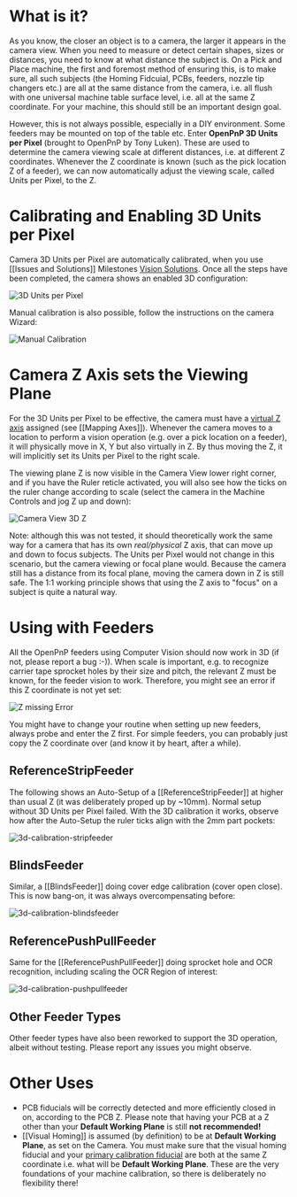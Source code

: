 # What is it?
As you know, the closer an object is to a camera, the larger it appears in the camera view. When you need to measure or detect certain shapes, sizes or distances, you need to know at what distance the subject is. On a Pick and Place machine, the first and foremost method of ensuring this, is to make sure, all such subjects (the Homing Fidcuial, PCBs, feeders, nozzle tip changers etc.) are all at the same distance from the camera, i.e. all flush with one universal machine table surface level, i.e. all at the same Z coordinate. For your machine, this should still be an important design goal. 

However, this is not always possible, especially in a DIY environment. Some feeders may be mounted on top of the table etc. Enter **OpenPnP 3D Units per Pixel** (brought to OpenPnP by Tony Luken). These are used to determine the camera viewing scale at different distances, i.e. at different Z coordinates. Whenever the Z coordinate is known (such as the pick location Z of a feeder), we can now automatically adjust the viewing scale, called Units per Pixel, to the Z.

# Calibrating and Enabling 3D Units per Pixel

Camera 3D Units per Pixel are automatically calibrated, when you use [[Issues and Solutions]] Milestones [Vision Solutions](https://github.com/openpnp/openpnp/wiki/Vision-Solutions). Once all the steps have been completed, the camera shows an enabled 3D configuration:

![3D Units per Pixel](https://user-images.githubusercontent.com/9963310/131219497-938464d2-697e-4ec2-90c0-dc706fbca421.png)

Manual calibration is also possible, follow the instructions on the camera Wizard:

![Manual Calibration](https://user-images.githubusercontent.com/9963310/131219525-911702a1-7275-432f-86c2-f5468a69bc1a.png)

# Camera Z Axis sets the Viewing Plane

For the 3D Units per Pixel to be effective, the camera must have a [virtual Z axis](https://github.com/openpnp/openpnp/wiki/Machine-Axes#referencevirtualaxis) assigned (see [[Mapping Axes]]). Whenever the camera moves to a location to perform a vision operation (e.g. over a pick location on a feeder), it will physically move in X, Y but also virtually in Z. By thus moving the Z, it will implicitly set its Units per Pixel to the right scale. 

The viewing plane Z is now visible in the Camera View lower right corner, and if you have the Ruler reticle activated, you will also see how the ticks on the ruler change according to scale (select the camera in the Machine Controls and jog Z up and down): 

![Camera View 3D Z](https://user-images.githubusercontent.com/9963310/131219680-fa0a4dc5-9800-49a8-ac0d-119e098e6c5c.png)

Note: although this was not tested, it should theoretically work the same way for a camera that has its own _real/physical_ Z axis, that can move up and down to focus subjects. The Units per Pixel would not change in this scenario, but the camera viewing or focal plane would. Because the camera still has a distance from its focal plane, moving the camera down in Z is still safe. The 1:1 working principle shows that using the Z axis to "focus" on a subject is quite a natural way.

# Using with Feeders

All the OpenPnP feeders using Computer Vision should now work in 3D (if not, please report a bug :-)). When scale is important, e.g. to recognize carrier tape sprocket holes by their size and pitch, the relevant Z must be known, for the feeder vision to work. Therefore, you might see an error if this Z coordinate is not yet set:

![Z missing Error](https://user-images.githubusercontent.com/9963310/131219923-afa8f871-2773-4f16-9532-67028acb96b4.png)

You might have to change your routine when setting up new feeders, always probe and enter the Z first. For simple feeders, you can probably just copy the Z coordinate over (and know it by heart, after a while). 

## ReferenceStripFeeder

The following shows an Auto-Setup of a [[ReferenceStripFeeder]] at higher than usual Z (it was deliberately proped up by ~10mm). Normal setup without 3D Units per Pixel failed. With the 3D calibration it works, observe how after the Auto-Setup the ruler ticks align with the 2mm part pockets: 

![3d-calibration-stripfeeder](https://user-images.githubusercontent.com/9963310/131221108-0e535cd7-6ba7-4b18-af66-693391828aea.gif)

## BlindsFeeder

Similar, a [[BlindsFeeder]] doing cover edge calibration (cover open close). This is now bang-on, it was always overcompensating before:

![3d-calibration-blindsfeeder](https://user-images.githubusercontent.com/9963310/131221121-3668174b-0b3b-4d75-bdf6-62e71c56d24e.gif)

## ReferencePushPullFeeder

Same for the [[ReferencePushPullFeeder]] doing sprocket hole and OCR recognition, including scaling the OCR Region of interest:

![3d-calibration-pushpullfeeder](https://user-images.githubusercontent.com/9963310/131221124-95220bd8-6ac7-4f5a-8ab7-bf3c4e45fc03.gif)

## Other Feeder Types

Other feeder types have also been reworked to support the 3D operation, albeit without testing. Please report any issues you might observe. 

# Other Uses 

* PCB fiducials will be correctly detected and more efficiently closed in on, according to the PCB Z. Please note that having your PCB at a Z other than your **Default Working Plane** is still **not recommended!** 
* [[Visual Homing]] is assumed (by definition) to be at **Default Working Plane**, as set on the Camera. You must make sure that the visual homing fiducial and your [primary calibration fiducial](https://github.com/openpnp/openpnp/wiki/Vision-Solutions) are both at the same Z coordinate i.e. what will be **Default Working Plane**. These are the very foundations of your machine calibration, so there is deliberately no flexibility there!